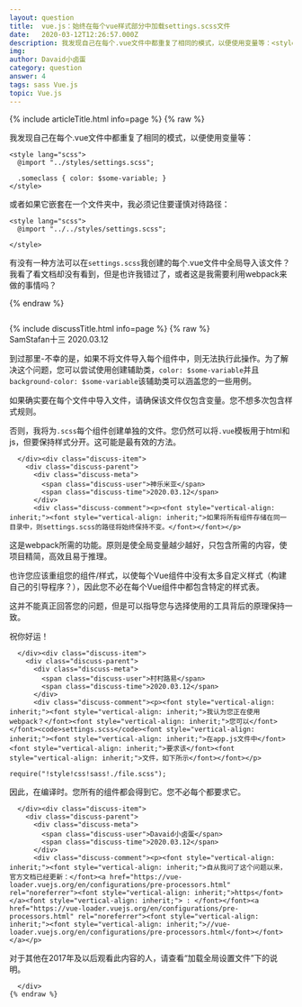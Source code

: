 ```yaml
---
layout: question
title:  vue.js：始终在每个vue样式部分中加载settings.scss文件
date:   2020-03-12T12:26:57.000Z
description: 我发现自己在每个.vue文件中都重复了相同的模式，以便使用变量等：<style lang="scss">  \`import "../styles/s...
img: 
author: Davaid小卤蛋
category: question
answer: 4
tags: sass Vue.js
topic: Vue.js
---
```

<div class="article-root">
  <div class="article">
    {% include articleTitle.html info=page %}
    {% raw %}
    <div class="article-content"><p><font style="vertical-align: inherit;"><font style="vertical-align: inherit;">我发现自己在每个.vue文件中都重复了相同的模式，以便使用变量等：</font></font></p>

<pre><code>&lt;style lang="scss"&gt;<font></font>
  @import "../styles/settings.scss";<font></font>
<font></font>
  .someclass { color: $some-variable; }<font></font>
&lt;/style&gt;<font></font>
</code></pre>

<p><font style="vertical-align: inherit;"><font style="vertical-align: inherit;">或者如果它嵌套在一个文件夹中，我必须记住要谨慎对待路径：</font></font></p>

<pre><code>&lt;style lang="scss"&gt;<font></font>
  @import "../../styles/settings.scss";<font></font>
<font></font>
&lt;/style&gt;<font></font>
</code></pre>

<p><font style="vertical-align: inherit;"><font style="vertical-align: inherit;">有没有一种方法可以在</font></font><code>settings.scss</code><font style="vertical-align: inherit;"><font style="vertical-align: inherit;">我创建的每个.vue文件中</font><font style="vertical-align: inherit;">全局导入该</font><font style="vertical-align: inherit;">文件？</font><font style="vertical-align: inherit;">我看了看文档却没有看到，但是也许我错过了，或者这是我需要利用webpack来做的事情吗？</font></font></p></div>
    {% endraw %}
  </div>
  <p style="height: 0;width:0;overflow: hidden;"> 第1321篇《vue.js：始终在每个vue样式部分中加载settings.scss文件》来自Winter(https://github.com/aiyld/aiyld.github.io)的站点</p>
  <div class="discuss-wrapper">
    {% include discussTitle.html info=page %}
    {% raw %}
    <div class="discuss-item">
        <div class="discuss-parent">
          <div class="discuss-meta">
            <span class="discuss-user">SamStafan十三</span>
            <span class="discuss-time">2020.03.12</span>
          </div>
          <div class="discuss-comment"><p><font style="vertical-align: inherit;"><font style="vertical-align: inherit;">到过那里-不幸的是，如果不将文件导入每个组件中，则无法执行此操作。</font><font style="vertical-align: inherit;">为了解决这个问题，您可以尝试使用创建辅助类，</font></font><code>color: $some-variable</code><font style="vertical-align: inherit;"><font style="vertical-align: inherit;">并且</font></font><code>background-color: $some-variable</code><font style="vertical-align: inherit;"><font style="vertical-align: inherit;">该</font><font style="vertical-align: inherit;">辅助类</font><font style="vertical-align: inherit;">可以涵盖您的一些用例。</font></font></p>

<p><font style="vertical-align: inherit;"><font style="vertical-align: inherit;">如果确实要在每个文件中导入文件，请确保该文件仅包含变量。</font><font style="vertical-align: inherit;">您不想多次包含样式规则。</font></font></p>

<p><font style="vertical-align: inherit;"><font style="vertical-align: inherit;">否则，我将为</font></font><code>.scss</code><font style="vertical-align: inherit;"><font style="vertical-align: inherit;">每个组件</font><font style="vertical-align: inherit;">创建单独的</font><font style="vertical-align: inherit;">文件。</font><font style="vertical-align: inherit;">您仍然可以将</font></font><code>.vue</code><font style="vertical-align: inherit;"><font style="vertical-align: inherit;">模板用于html和js，但要保持样式分开。</font><font style="vertical-align: inherit;">这可能是最有效的方法。</font></font></p></div>
        </div>
        
      </div><div class="discuss-item">
        <div class="discuss-parent">
          <div class="discuss-meta">
            <span class="discuss-user">神乐米亚</span>
            <span class="discuss-time">2020.03.12</span>
          </div>
          <div class="discuss-comment"><p><font style="vertical-align: inherit;"><font style="vertical-align: inherit;">如果将所有组件存储在同一目录中，则settings.scss的路径将始终保持不变。</font></font></p>

<p><font style="vertical-align: inherit;"><font style="vertical-align: inherit;">这是webpack所需的功能。</font><font style="vertical-align: inherit;">原则是使全局变量越少越好，只包含所需的内容，使项目精简，高效且易于推理。</font></font></p>

<p><font style="vertical-align: inherit;"><font style="vertical-align: inherit;">也许您应该重组您的组件/样式，以使每个Vue组件中没有太多自定义样式（构建自己的引导程序？），因此您不必在每个Vue组件中都包含特定的样式表。</font></font></p>

<p><font style="vertical-align: inherit;"><font style="vertical-align: inherit;">这并不能真正回答您的问题，但是可以指导您与选择使用的工具背后的原理保持一致。</font></font></p>

<p><font style="vertical-align: inherit;"><font style="vertical-align: inherit;">祝你好运！</font></font></p></div>
        </div>
        
      </div><div class="discuss-item">
        <div class="discuss-parent">
          <div class="discuss-meta">
            <span class="discuss-user">村村路易</span>
            <span class="discuss-time">2020.03.12</span>
          </div>
          <div class="discuss-comment"><p><font style="vertical-align: inherit;"><font style="vertical-align: inherit;">我认为您正在使用webpack？</font><font style="vertical-align: inherit;">您可以</font></font><code>settings.scss</code><font style="vertical-align: inherit;"><font style="vertical-align: inherit;">在app.js文件中</font><font style="vertical-align: inherit;">要求该</font><font style="vertical-align: inherit;">文件，如下所示</font></font></p>

<pre><code>require("!style!css!sass!./file.scss");
</code></pre>

<p><font style="vertical-align: inherit;"><font style="vertical-align: inherit;">因此，在编译时。</font><font style="vertical-align: inherit;">您所有的组件都会得到它。</font><font style="vertical-align: inherit;">您不必每个都要求它。</font></font></p></div>
        </div>
        
      </div><div class="discuss-item">
        <div class="discuss-parent">
          <div class="discuss-meta">
            <span class="discuss-user">Davaid小卤蛋</span>
            <span class="discuss-time">2020.03.12</span>
          </div>
          <div class="discuss-comment"><p><font style="vertical-align: inherit;"><font style="vertical-align: inherit;">自从我问了这个问题以来，官方文档已经更新：</font><a href="https://vue-loader.vuejs.org/en/configurations/pre-processors.html" rel="noreferrer"><font style="vertical-align: inherit;">https</font></a><font style="vertical-align: inherit;"> : </font></font><a href="https://vue-loader.vuejs.org/en/configurations/pre-processors.html" rel="noreferrer"><font style="vertical-align: inherit;"><font style="vertical-align: inherit;">//vue-loader.vuejs.org/en/configurations/pre-processors.html</font></font></a></p>

<p><font style="vertical-align: inherit;"><font style="vertical-align: inherit;">对于其他在2017年及以后观看此内容的人，请查看“加载全局设置文件”下的说明。</font></font></p></div>
        </div>
        
      </div>
    {% endraw %}
  </div>
<div>
